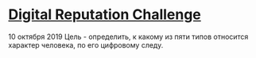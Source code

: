 # [Digital Reputation Challenge](https://boosters.pro/championship/digital_reputation_challenge/overview)
10 октября 2019
Цель - определить, к какому из пяти типов относится характер человека, по его цифровому следу.

